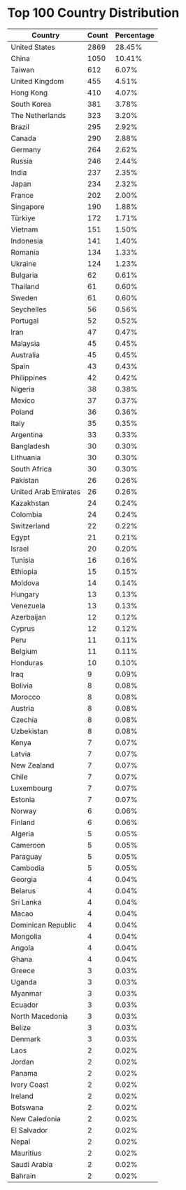 # Top 100 Country Distribution
| Country | Count | Percentage |
|----|----|----|
| United States | 2869 | 28.45% |
| China | 1050 | 10.41% |
| Taiwan | 612 | 6.07% |
| United Kingdom | 455 | 4.51% |
| Hong Kong | 410 | 4.07% |
| South Korea | 381 | 3.78% |
| The Netherlands | 323 | 3.20% |
| Brazil | 295 | 2.92% |
| Canada | 290 | 2.88% |
| Germany | 264 | 2.62% |
| Russia | 246 | 2.44% |
| India | 237 | 2.35% |
| Japan | 234 | 2.32% |
| France | 202 | 2.00% |
| Singapore | 190 | 1.88% |
| Türkiye | 172 | 1.71% |
| Vietnam | 151 | 1.50% |
| Indonesia | 141 | 1.40% |
| Romania | 134 | 1.33% |
| Ukraine | 124 | 1.23% |
| Bulgaria | 62 | 0.61% |
| Thailand | 61 | 0.60% |
| Sweden | 61 | 0.60% |
| Seychelles | 56 | 0.56% |
| Portugal | 52 | 0.52% |
| Iran | 47 | 0.47% |
| Malaysia | 45 | 0.45% |
| Australia | 45 | 0.45% |
| Spain | 43 | 0.43% |
| Philippines | 42 | 0.42% |
| Nigeria | 38 | 0.38% |
| Mexico | 37 | 0.37% |
| Poland | 36 | 0.36% |
| Italy | 35 | 0.35% |
| Argentina | 33 | 0.33% |
| Bangladesh | 30 | 0.30% |
| Lithuania | 30 | 0.30% |
| South Africa | 30 | 0.30% |
| Pakistan | 26 | 0.26% |
| United Arab Emirates | 26 | 0.26% |
| Kazakhstan | 24 | 0.24% |
| Colombia | 24 | 0.24% |
| Switzerland | 22 | 0.22% |
| Egypt | 21 | 0.21% |
| Israel | 20 | 0.20% |
| Tunisia | 16 | 0.16% |
| Ethiopia | 15 | 0.15% |
| Moldova | 14 | 0.14% |
| Hungary | 13 | 0.13% |
| Venezuela | 13 | 0.13% |
| Azerbaijan | 12 | 0.12% |
| Cyprus | 12 | 0.12% |
| Peru | 11 | 0.11% |
| Belgium | 11 | 0.11% |
| Honduras | 10 | 0.10% |
| Iraq | 9 | 0.09% |
| Bolivia | 8 | 0.08% |
| Morocco | 8 | 0.08% |
| Austria | 8 | 0.08% |
| Czechia | 8 | 0.08% |
| Uzbekistan | 8 | 0.08% |
| Kenya | 7 | 0.07% |
| Latvia | 7 | 0.07% |
| New Zealand | 7 | 0.07% |
| Chile | 7 | 0.07% |
| Luxembourg | 7 | 0.07% |
| Estonia | 7 | 0.07% |
| Norway | 6 | 0.06% |
| Finland | 6 | 0.06% |
| Algeria | 5 | 0.05% |
| Cameroon | 5 | 0.05% |
| Paraguay | 5 | 0.05% |
| Cambodia | 5 | 0.05% |
| Georgia | 4 | 0.04% |
| Belarus | 4 | 0.04% |
| Sri Lanka | 4 | 0.04% |
| Macao | 4 | 0.04% |
| Dominican Republic | 4 | 0.04% |
| Mongolia | 4 | 0.04% |
| Angola | 4 | 0.04% |
| Ghana | 4 | 0.04% |
| Greece | 3 | 0.03% |
| Uganda | 3 | 0.03% |
| Myanmar | 3 | 0.03% |
| Ecuador | 3 | 0.03% |
| North Macedonia | 3 | 0.03% |
| Belize | 3 | 0.03% |
| Denmark | 3 | 0.03% |
| Laos | 2 | 0.02% |
| Jordan | 2 | 0.02% |
| Panama | 2 | 0.02% |
| Ivory Coast | 2 | 0.02% |
| Ireland | 2 | 0.02% |
| Botswana | 2 | 0.02% |
| New Caledonia | 2 | 0.02% |
| El Salvador | 2 | 0.02% |
| Nepal | 2 | 0.02% |
| Mauritius | 2 | 0.02% |
| Saudi Arabia | 2 | 0.02% |
| Bahrain | 2 | 0.02% |
